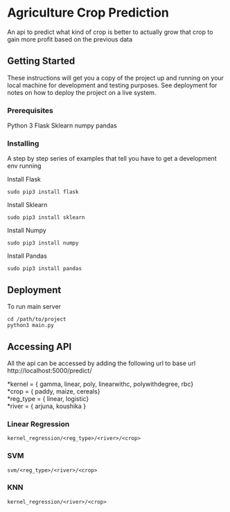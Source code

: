 # Agriculture Crop Prediction

An api to predict what kind of crop is better to actually grow that crop to gain more profit based on the previous data

## Getting Started

These instructions will get you a copy of the project up and running on your local machine for development and testing purposes. See deployment for notes on how to deploy the project on a live system.

### Prerequisites

Python 3
Flask
Sklearn
numpy
pandas

### Installing

A step by step series of examples that tell you have to get a development env running

Install Flask

```
sudo pip3 install flask
```

Install Sklearn

```
sudo pip3 install sklearn
```

Install Numpy

```
sudo pip3 install numpy
```

Install Pandas

```
sudo pip3 install pandas
```

## Deployment

To run main server

```
cd /path/to/project
python3 main.py
```

## Accessing API

All the api can be accessed by adding the following url to base url http://localhost:5000/predict/

*kernel = { gamma, linear, poly, linearwithc, polywithdegree, rbc}<br />
*crop = { paddy, maize, cereals}<br />
*reg_type = { linear, logistic}<br />
*river = { arjuna, koushika }

### Linear Regression

```
kernel_regression/<reg_type>/<river>/<crop>
```

### SVM

```
svm/<reg_type>/<river>/<crop>
```

### KNN

```
kernel_regression/<river>/<crop>
```
